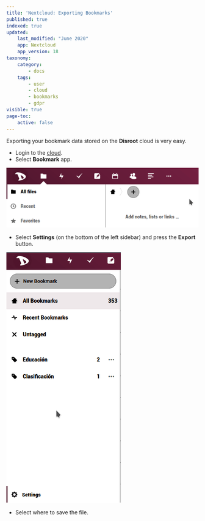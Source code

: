 ```yaml
---
title: 'Nextcloud: Exporting Bookmarks'
published: true
indexed: true
updated:
    last_modified: "June 2020"		
    app: Nextcloud
    app_version: 18
taxonomy:
    category:
        - docs
    tags:
        - user
        - cloud
        - bookmarks
        - gdpr
visible: true
page-toc:
    active: false
---
```


Exporting your bookmark data stored on the **Disroot** cloud is very easy.

  - Login to the [cloud](https://cloud.disroot.org).
  - Select **Bookmark** app.

  ![](en/select.gif)

  - Select **Settings** (on the bottom of the left sidebar) and press the **Export** button.

  ![](en/export.gif)

  - Select where to save the file.
